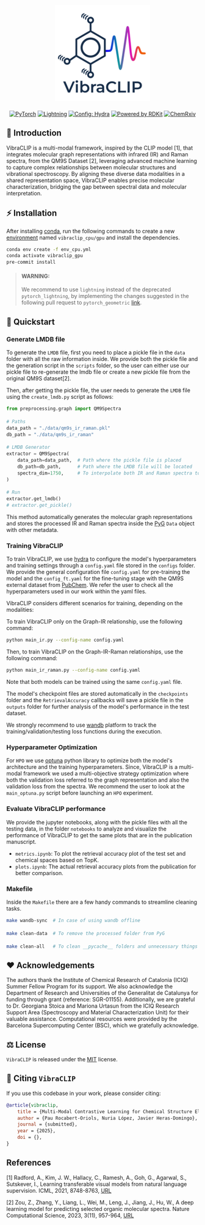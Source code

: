 <div align="center">

<h1 align="center"><img src="img/logo.png" width="250"/></h1>

<a href="https://pytorch.org/get-started/locally/"><img alt="PyTorch" src="https://img.shields.io/badge/PyTorch-ee4c2c?logo=pytorch&logoColor=white"></a>
<a href="https://pytorchlightning.ai/"><img alt="Lightning" src="https://img.shields.io/badge/-Lightning-792ee5?logo=pytorchlightning&logoColor=white"></a>
<a href="https://hydra.cc/"><img alt="Config: Hydra" src="https://img.shields.io/badge/Config-Hydra-89b8cd"></a>
[![Powered by RDKit](https://img.shields.io/badge/Powered%20by-RDKit-3838ff.svg?logo=data:image/png;base64,iVBORw0KGgoAAAANSUhEUgAAABAAAAAQBAMAAADt3eJSAAAABGdBTUEAALGPC/xhBQAAACBjSFJNAAB6JgAAgIQAAPoAAACA6AAAdTAAAOpgAAA6mAAAF3CculE8AAAAFVBMVEXc3NwUFP8UPP9kZP+MjP+0tP////9ZXZotAAAAAXRSTlMAQObYZgAAAAFiS0dEBmFmuH0AAAAHdElNRQfmAwsPGi+MyC9RAAAAQElEQVQI12NgQABGQUEBMENISUkRLKBsbGwEEhIyBgJFsICLC0iIUdnExcUZwnANQWfApKCK4doRBsKtQFgKAQC5Ww1JEHSEkAAAACV0RVh0ZGF0ZTpjcmVhdGUAMjAyMi0wMy0xMVQxNToyNjo0NyswMDowMDzr2J4AAAAldEVYdGRhdGU6bW9kaWZ5ADIwMjItMDMtMTFUMTU6MjY6NDcrMDA6MDBNtmAiAAAAAElFTkSuQmCC)](https://www.rdkit.org/)
[![ChemRxiv](https://img.shields.io/badge/ChemRxiv-Preprint-red)](https://doi.org/10.26434/chemrxiv-2025-kwjzv)

</div>

## 📌 Introduction

VibraCLIP is a multi-modal framework, inspired by the CLIP model [1], that integrates molecular graph representations with infrared (IR) and Raman spectra, from the QM9S Dataset [2], leveraging advanced machine learning to capture complex relationships between molecular structures and vibrational spectroscopy. By aligning these diverse data modalities in a shared representation space, VibraCLIP enables precise molecular characterization, bridging the gap between spectral data and molecular interpretation.

## ⚡ Installation
After installing [conda](http://conda.pydata.org/), run the following commands to create a new [environment](https://conda.io/docs/user-guide/tasks/manage-environments.html)
named `vibraclip_cpu/gpu` and install the dependencies.

```bash
conda env create -f env_cpu.yml
conda activate vibraclip_gpu
pre-commit install
```

> #### WARNING:
> We recommend to use `lightning` instead of the deprecated `pytorch_lightning`, by implementing the changes suggested in the following pull request to `pytorch_geometric` [link](https://github.com/pyg-team/pytorch_geometric/pull/10147).

## 🚀 Quickstart

### Generate LMDB file
To generate the `LMDB` file, first you need to place a pickle file in the `data` folder with all the raw information inside. We provide both the pickle file and the generation script in the `scripts` folder, so the user can either use our pickle file to re-generate the lmdb file or create a new pickle file from the original QM9S dataset[2].

Then, after getting the pickle file, the user needs to generate the `LMDB` file using the `create_lmdb.py` script as follows:

```python
from preprocessing.graph import QM9Spectra

# Paths
data_path = "./data/qm9s_ir_raman.pkl"
db_path = "./data/qm9s_ir_raman"

# LMDB Generator
extractor = QM9Spectra(
    data_path=data_path,  # Path where the pickle file is placed
    db_path=db_path,      # Path where the LMDB file will be located
    spectra_dim=1750,     # To interpolate both IR and Raman spectra to a given dimension
)

# Run
extractor.get_lmdb()
# extractor.get_pickle()
```

This method automatically generates the molecular graph representations and stores the processed IR and Raman spectra inside the [PyG](https://pytorch-geometric.readthedocs.io/en/latest/) `Data` object with other metadata.

### Training VibraCLIP
To train VibraCLIP, we use [hydra](https://hydra.cc/) to configure the model's hyperparameters and training settings through a `config.yaml` file stored in the `configs` folder. We provide the general configuration file `config.yaml` for pre-training the model and the `config_ft.yaml` for the fine-tuning stage with the QM9S external dataset from [PubChem](https://pubchem.ncbi.nlm.nih.gov/). We refer the user to check all the hyperparameters used in our work within the yaml files.

VibraCLIP considers different scenarios for training, depending on the modalities:

To train VibraCLIP only on the Graph-IR relationship, use the following command:

```bash
python main_ir.py --config-name config.yaml
```

Then, to train VibraCLIP on the Graph-IR-Raman relationships, use the following command:

```bash
python main_ir_raman.py --config-name config.yaml
```

Note that both models can be trained using the same `config.yaml` file.

The model's checkpoint files are stored automatically in the `checkpoints` folder and the `RetrievalAccuracy` callbacks will save a pickle file in the `outputs` folder for further analysis of the model's performance in the test dataset.

We strongly recommend to use [wandb](https://docs.wandb.ai/) platform to track the training/validation/testing loss functions during the execution.

### Hyperparameter Optimization
For `HPO` we use [optuna](https://optuna.readthedocs.io/en/stable/) python library to optimize both the model's architecture and the training hyperparameters. Since, VibraCLIP is a multi-modal framework we used a multi-objective strategy optimization where both the validation loss referred to the graph representation and also the validation loss from the spectra. We recommend the user to look at the `main_optuna.py` script before launching an `HPO` experiment.

### Evaluate VibraCLIP performance
We provide the jupyter notebooks, along with the pickle files with all the testing data, in the folder `notebooks` to analyze and visualize the performance of VibraCLIP to get the same plots that are in the publication manuscript.

- `metrics.ipynb`: To plot the retrieval accuracy plot of the test set and chemical spaces based on TopK.
- `plots.ipynb`: The actual retrieval accuracy plots from the publication for better comparison.

### Makefile
Inside the `Makefile` there are a few handy commands to streamline cleaning tasks.

```bash
make wandb-sync  # In case of using wandb offline

make clean-data  # To remove the processed folder from PyG

make clean-all   # To clean __pycache__ folders and unnecessary things
```

## ❤️  Acknowledgements
The authors thank the Institute of Chemical Research of Catalonia (ICIQ) Summer Fellow Program for its support. We also acknowledge the Department of Research and Universities of the Generalitat de Catalunya for funding through grant (reference: SGR-01155). Additionally, we are grateful to Dr. Georgiana Stoica and Mariona Urtasun from the ICIQ Research Support Area (Spectroscopy and Material Characterization Unit) for their valuable assistance. Computational resources were provided by the Barcelona Supercomputing Center (BSC), which we gratefully acknowledge.

## ⚖️  License
`VibraCLIP` is released under the [MIT](https://github.com/jherasdo/vibraclip/blob/main/LICENSE.md) license.

## 📄 Citing `VibraCLIP`

If you use this codebase in your work, please consider citing:

```bibtex
@article{vibraclip,
    title = {Multi-Modal Contrastive Learning for Chemical Structure Elucidation with VibraCLIP},
    author = {Pau Rocabert-Oriols, Nuria López, Javier Heras-Domingo},
    journal = {submitted},
    year = {2025},
    doi = {},
}
```

## References
<a id="1">[1]</a>
Radford, A., Kim, J. W., Hallacy, C., Ramesh, A., Goh, G., Agarwal, S., Sutskever, I.,
Learning transferable visual models from natural language supervision. ICML, 2021, 8748-8763, [URL](http://proceedings.mlr.press/v139/radford21a)

<a id="2">[2]</a>
Zou, Z., Zhang, Y., Liang, L., Wei, M., Leng, J., Jiang, J., Hu, W., A deep learning model for predicting selected organic molecular spectra. Nature Computational Science, 2023, 3(11), 957-964, [URL](https://www.nature.com/articles/s43588-023-00550-y)
